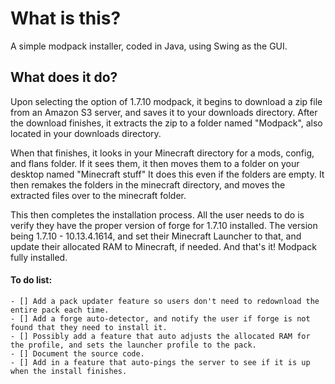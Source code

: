 # What is this?
A simple modpack installer, coded in Java, using Swing as the GUI.

## What does it do?

Upon selecting the option of 1.7.10 modpack, it begins to download a zip file from an Amazon S3 server, and saves it to your downloads directory.
After the download finishes, it extracts the zip to a folder named "Modpack", also located in your downloads directory.

When that finishes, it looks in your Minecraft directory for a mods, config, and flans folder. If it sees them, it then moves them to a folder
on your desktop named "Minecraft stuff" It does this even if the folders are empty. It then remakes the folders in the minecraft directory, 
and moves the extracted files over to the minecraft folder. 

This then completes the installation process. All the user needs to do is verify they have the proper version of forge for 1.7.10 installed.
The version being 1.7.10 - 10.13.4.1614, and set their Minecraft Launcher to that, and update their allocated RAM to Minecraft, if needed. 
And that's it! Modpack fully installed.


#### To do list:
    - [] Add a pack updater feature so users don't need to redownload the entire pack each time.
    - [] Add a forge auto-detector, and notify the user if forge is not found that they need to install it.
    - [] Possibly add a feature that auto adjusts the allocated RAM for the profile, and sets the launcher profile to the pack.
    - [] Document the source code.
    - [] Add in a feature that auto-pings the server to see if it is up when the install finishes.



